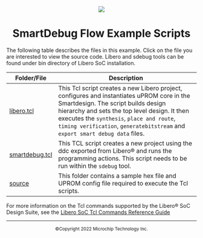 <div class="header"align="center">
<img src="https://www.microchip.com/ResourcePackages/Microchip/assets/dist/images/logo.png"/> 
 <h1>SmartDebug Flow Example Scripts</h1>
 </div>

The following table describes the files in this example. Click on the file you are interested to view the source code. Libero and sdebug tools can be found under bin directory of Libero SoC installation. 



|Folder/File|Description|
|-----------|-----------|
|[libero.tcl](libero.tcl) | This Tcl script creates a new Libero project, configures and instantiates uPROM core in the Smartdesign. The script builds design hierarchy and sets the top level design. It then executes the `synthesis`, `place and route`, `timing verification`, `generatebitstream` and `export smart debug data` files.|
|[smartdebug.tcl](smartdebug.tcl) | This TCL script creates a new project using the ddc exported from Libero&reg; and runs the programming actions. This script needs to be run within the `sdebug` tool.|
|[source](source) | This folder contains a sample hex file and UPROM config file required to execute the Tcl scripts.|

For more information on the Tcl commands supported by the Libero&reg; SoC Design Suite, see the [Libero SoC Tcl Commands Reference Guide](http://coredocs.s3.amazonaws.com/Libero/2022_2/Tool/libero_soc_tcl_cmd_ref_ug.pdf)



<hr/>
<p align="center"><sup>&copy;Copyright 2022 Microchip Technology Inc.</sup></p>
